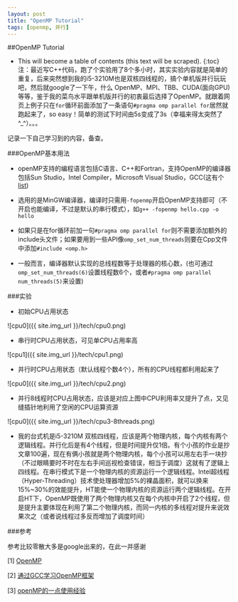```yaml
---
layout: post
title: "OpenMP Tutorial"
tags: [openmp, 并行]
---
```



##OpenMP Tutorial

- This will become a table of contents (this text will be scraped).
{:toc}
注：最近写C++代码，跑了个实验用了8个多小时，其实实验内容就是简单的重复，后来突然想到我的i5-3210M也是双核四线程的，搞个单机版并行玩玩吧，然后就google了一下午，什么 OpenMP、MPI、TBB、CUDA(面向GPU)等等，鉴于我的菜鸟水平跟单机版并行的初衷最后选择了OpenMP。就跟着网页上例子只在`for`循环前面添加了一条语句`#pragma omp parallel for`居然就跑起来了，so easy！简单的测试下时间由5s变成了3s（幸福来得太突然了^_^）。。。

记录一下自己学习到的内容，备查。

###OpenMP基本用法
- openMP支持的编程语言包括C语言、C++和Fortran，支持OpenMP的编译器包括Sun Studio，Intel Compiler，Microsoft Visual Studio，GCC(这有个[list](r4))

- 选用的是MinGW编译器，编译时只需用`-fopenmp`开启OpenMP支持即可（不开启也能编译，不过是默认的串行模式），如`g++ -fopenmp hello.cpp -o hello`

- 如果只是在for循环前加一句`#pragma omp parallel for`则不需要添加额外的include头文件；如果要用到一些API像`omp_set_num_threads`则要在Cpp文件中添加`#include <omp.h>`  

- 一般而言，编译器默认实现的总线程数等于处理器的核心数，(也可通过`omp_set_num_threads(6)`设置线程数6个，或者`#pragma omp parallel num_threads(5)`来设置)



###实验

- 初始CPU占用状态

![cpu0]({{ site.img_url }}/tech/cpu0.png)

- 串行时CPU占用状态，可见单CPU占用率高

![cpu1]({{ site.img_url }}/tech/cpu1.png)

- 并行时CPU占用状态（默认线程个数4个），所有的CPU线程都利用起来了

![cpu0]({{ site.img_url }}/tech/cpu2.png)

- 并行8线程时CPU占用状态，应该是对应上图中CPU利用率又提升了点，又见缝插针地利用了空闲的CPU运算资源

![cpu0]({{ site.img_url }}/tech/cpu3-8threads.png)

- 我的台式机是i5-3210M 双核四线程，应该是两个物理内核，每个内核有两个逻辑线程。并行化后是有4个线程，但是时间提升仅1倍。有个小孩的作业是抄文章100遍，现在有俩小孩就是两个物理内核，每个小孩可以用左右手一块抄（不过眼睛要时不时在左右手间巡视检查错误，相当于调度）这就有了逻辑上四线程。在串行模式下是一个物理内核的资源运行一个逻辑线程。Intel超线程（Hyper-Threading）技术使处理器增加5%的裸晶面积，就可以换来15%~30%的效能提升，HT能使一个物理内核的资源运行两个逻辑线程。在开启HT下，OpenMP既使用了两个物理内核又在每个内核中开启了2个线程，但是提升主要体现在利用了第二个物理内核，而同一内核的多线程对提升来说效果次之（或者说线程过多反而增加了调度时间）

###参考

参考比较零散大多是google出来的，在此一并感谢

[1] [OpenMP][r1]

[r1]: http://openmp.org/wp/ "显示OpenMP主页"

[2] [通过GCC学习OpenMP框架][r2]

[r2]: http://www.ibm.com/developerworks/cn/aix/library/au-aix-openmp-framework/

[3] [openMP的一点使用经验][r3]

[r3]: http://www.cnblogs.com/yangyangcv/archive/2012/03/23/2413335.html

[r4]: http://openmp.org/wp/openmp-compilers/ "OpenMP Compilers"

[^id]: 这是脚注